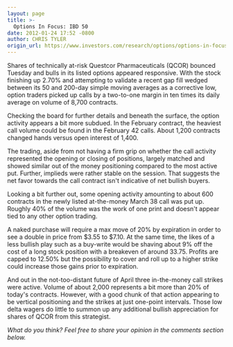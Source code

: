 ```yaml
---
layout: page
title: >-
  Options In Focus: IBD 50
date: 2012-01-24 17:52 -0800
author: CHRIS TYLER
origin_url: https://www.investors.com/research/options/options-in-focus-ibd-50/
---
```






Shares of technically at-risk Questcor Pharmaceuticals (QCOR) bounced Tuesday and bulls in its listed options appeared responsive. With the stock finishing up 2.70% and attempting to validate a recent gap fill wedged between its 50 and 200-day simple moving averages as a corrective low, option traders picked up calls by a two-to-one margin in ten times its daily average on volume of 8,700 contracts. 

  

Checking the board for further details and beneath the surface, the option activity appears a bit more subdued. In the February contract, the heaviest call volume could be found in the February 42 calls. About 1,200 contracts changed hands versus open interest of 1,400. 

  

The trading, aside from not having a firm grip on whether the call activity represented the opening or closing of positions, largely matched and showed similar out of the money positioning compared to the most active put. Further, implieds were rather stable on the session. That suggests the net favor towards the call contract isn't indicative of net bullish buyers.

  

Looking a bit further out, some opening activity amounting to about 600 contracts in the newly listed at-the-money March 38 call was put up. Roughly 40% of the volume was the work of one print and doesn't appear tied to any other option trading.

  

A naked purchase will require a max move of 20% by expiration in order to see a double in price from $3.55 to $7.10. At the same time, the likes of a less bullish play such as a buy-write would be shaving about 9% off the cost of a long stock position with a breakeven of around 33.75. Profits are capped to 12.50% but the possibility to cover and roll up to a higher strike could increase those gains prior to expiration. 

  

And out in the not-too-distant future of April three in-the-money call strikes were active. Volume of about 2,000 represents a bit more than 20% of today's contracts. However, with a good chunk of that action appearing to be vertical positioning and the strikes at just one-point intervals. Those low delta wagers do little to summon up any additional bullish appreciation for shares of QCOR from this strategist.

  

*What do you think? Feel free to share your opinion in the comments section below.*





